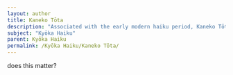 ```yaml
---
layout: author
title: Kaneko Tōta
description: "Associated with the early modern haiku period, Kaneko Tōta's verse reflects a deep appreciation for nature, often written in a synergetic style."
subject: "Kyōka Haiku"
parent: Kyōka Haiku
permalink: /Kyōka Haiku/Kaneko Tōta/
---
```


does this matter?
